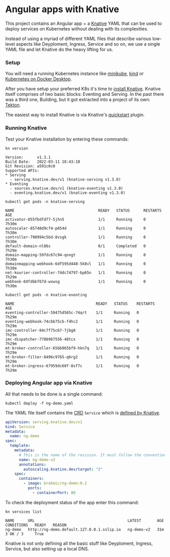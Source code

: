 # Angular apps with Knative

This project contains an Angular app + a [Knative](https://knative.dev/) YAML that can be used to deploy services on Kubernetes without dealing with its complexities.

Instead of using a myriad of different YAML files that describe various low-level aspects like Deyploment, Ingress, Service and so on, we use a single YAML file and let Knative do the heavy lifting for us.

### Setup

You will need a running Kubernetes instance like [minikube](https://minikube.sigs.k8s.io/docs/start/), [kind](https://kind.sigs.k8s.io/docs/user/quick-start/#installation) or [Kubernetes on Docker Desktop](https://birthday.play-with-docker.com/kubernetes-docker-desktop/).


After you have setup your preferred K8s it's time to [install Knative](https://knative.dev/docs/install/). Knative itself comprises of two basic blocks: Eventing and Serving. In the past there was a third one, Building, but it got extracted into a project of its own: [Tekton](https://tekton.dev/).

The easiest way to install Knative is via Knative's [quickstart](https://knative.dev/docs/install/quickstart-install/) plugin.

### Running Knative

Test your Knative installation by entering these commands:

`kn version`

```shell
Version:      v1.3.1
Build Date:   2022-03-11 18:43:10
Git Revision: a591c0c0
Supported APIs:
* Serving
  - serving.knative.dev/v1 (knative-serving v1.3.0)
* Eventing
  - sources.knative.dev/v1 (knative-eventing v1.3.0)
  - eventing.knative.dev/v1 (knative-eventing v1.3.0)
```

`kubectl get pods -n knative-serving`

```shell
NAME                                     READY   STATUS      RESTARTS   AGE
activator-855fbdfd77-5jhn5               1/1     Running     0          7h30m
autoscaler-85748d9cf4-p654d              1/1     Running     0          7h30m
controller-798994c5bd-8vsgk              1/1     Running     0          7h30m
default-domain-nl86s                     0/1     Completed   0          7h29m
domain-mapping-59fdc67c94-qnxgt          1/1     Running     0          7h30m
domainmapping-webhook-6df595d448-5k8vl   1/1     Running     0          7h30m
net-kourier-controller-74dc74797-bp65n   1/1     Running     0          7h29m
webhook-69fdbbf67d-wxwsg                 1/1     Running     0          7h30m
```

`kubectl get pods -n knative-eventing`

```shell
NAME                                    READY   STATUS    RESTARTS   AGE
eventing-controller-59475d565c-74qrt    1/1     Running   0          7h29m
eventing-webhook-74cbb75cb-f4hc2        1/1     Running   0          7h29m
imc-controller-84c7f75c67-7jbg8         1/1     Running   0          7h29m
imc-dispatcher-7786967556-48tcx         1/1     Running   0          7h29m
mt-broker-controller-65bb965bf9-hkn7q   1/1     Running   0          7h29m
mt-broker-filter-8496c9765-q6rg2        1/1     Running   0          7h29m
mt-broker-ingress-67959dc68f-8sf7c      1/1     Running   0          7h29m
```

### Deploying Angular app via Knative

All that needs to be done is a single command:

`kubectl deploy -f ng-demo.yaml`

The YAML file itself contains the [CRD](https://kubernetes.io/docs/concepts/extend-kubernetes/api-extension/custom-resources/) `Service` which is [defined by Knative](https://github.com/knative/specs/blob/main/specs/serving/knative-api-specification-1.0.md#service).

```yaml
apiVersion: serving.knative.dev/v1
kind: Service
metadata:
  name: ng-demo
spec:
  template:
    metadata:
      # This is the name of the revision. It must follow the convention {service-name}-{revision-name}
      name: ng-demo-v2
      annotations:
        autoscaling.knative.dev/target: "2"
    spec:
      containers:
        - image: brakmic/ng-demo:0.2
          ports:
            - containerPort: 80
```

To check the deployment status of the app enter this command:

`kn services list`

```shell
NAME      URL                                         LATEST       AGE   CONDITIONS   READY   REASON
ng-demo   http://ng-demo.default.127.0.0.1.sslip.io   ng-demo-v2   31m   3 OK / 3     True
```

Knative is not only defining all the basic stuff like Deyploment, Ingress, Service, but also setting up a local DNS.

